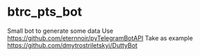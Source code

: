 # btrc_pts_bot

Small bot to generate some data
Use https://github.com/eternnoir/pyTelegramBotAPI
Take as example https://github.com/dmytrostriletskyi/DuttyBot
